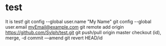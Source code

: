 # test
It is test!
git config --global user.name "My Name"
git config --global user.email myEmail@example.com
git remote add origin https://github.com/SyIph/test.git
git push/pull origin master
checkout (id), merge, -d
commit —amend
git revert HEAD/id
